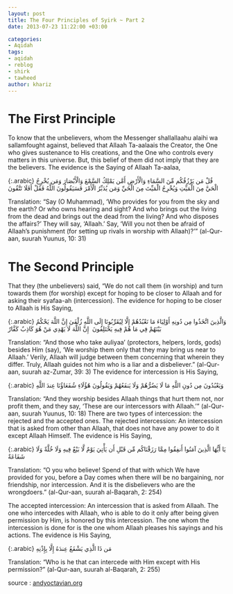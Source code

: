 ```yaml
---
layout: post
title: The Four Principles of Syirk ~ Part 2
date: 2013-07-23 11:22:00 +03:00

categories:
- Aqidah
tags:
- aqidah
- reblog
- shirk
- tawheed
author: khariz
---
```

# The First Principle

To know that the unbelievers, whom the Messenger shallallaahu alaihi wa sallamfought against, believed that Allaah Ta-aalaais the Creator, the One who gives sustenance to His creations, and the One who controls every matters in this universe. But, this belief of them did not imply that they are the believers. The evidence is the Saying of Allaah Ta-aalaa,

{:.arabic}
قُلْ مَن يَرْزُقُكُم مِّنَ السَّمَاءِ وَالْأَرْضِ أَمَّن يَمْلِكُ السَّمْعَ وَالْأَبْصَارَ وَمَن يُخْرِجُ الْحَيَّ مِنَ الْمَيِّتِ وَيُخْرِجُ الْمَيِّتَ مِنَ الْحَيِّ وَمَن يُدَبِّرُ الْأَمْرَ فَسَيَقُولُونَ اللَّهُ فَقُلْ أَفَلَا تَتَّقُونَ


Translation: “Say (O Muhammad), ‘Who provides for you from the sky and the earth? Or who owns hearing and sight? And who brings out the living from the dead and brings out the dead from the living? And who disposes the affairs?’ They will say, ‘Allaah.’ Say, ‘Will you not then be afraid of Allaah’s punishment (for setting up rivals in worship with Allaah)?’” (al-Qur-aan, suurah Yuunus, 10: 31)

# The Second Principle
That they (the unbelievers) said, “We do not call them (in worship) and turn towards them (for worship) except for hoping to be closer to Allaah and for asking their syafaa-ah (intercession).
The evidence for hoping to be closer to Allaah is His Saying,

{:.arabic}
وَالَّذِينَ اتَّخَذُوا مِن دُونِهِ أَوْلِيَاءَ مَا نَعْبُدُهُمْ إِلَّا لِيُقَرِّبُونَا إِلَى اللَّهِ زُلْفَىٰ إِنَّ اللَّهَ يَحْكُمُ بَيْنَهُمْ فِي مَا هُمْ فِيهِ يَخْتَلِفُونَ  إِنَّ اللَّهَ لَا يَهْدِي مَنْ هُوَ كَاذِبٌ كَفَّارٌ
 

Translation: “And those who take auliyaa’ (protectors, helpers, lords, gods) besides Him (say), ‘We worship them only that they may bring us near to Allaah.’ Verily, Allaah will judge between them concerning that wherein they differ. Truly, Allaah guides not him who is a liar and a disbeliever.” (al-Qur-aan, suurah az-Zumar, 39: 3)
The evidence for intercession is His Saying,

{:.arabic}
وَيَعْبُدُونَ مِن دُونِ اللَّهِ مَا لَا يَضُرُّهُمْ وَلَا يَنفَعُهُمْ وَيَقُولُونَ هَٰؤُلَاءِ شُفَعَاؤُنَا عِندَ اللَّهِ

Translation: “And they worship besides Allaah things that hurt them not, nor profit them, and they say, ‘These are our intercessors with Allaah.’” (al-Qur-aan, suurah Yuunus, 10: 18)
There are two types of intercession: the rejected and the accepted ones.
The rejected intercession: An intercession that is asked from other than Allaah, that does not have any power to do it except Allaah Himself. The evidence is His Saying,

{:.arabic}
يَا أَيُّهَا الَّذِينَ آمَنُوا أَنفِقُوا مِمَّا رَزَقْنَاكُم مِّن قَبْلِ أَن يَأْتِيَ يَوْمٌ لَّا بَيْعٌ فِيهِ وَلَا خُلَّةٌ وَلَا شَفَاعَةٌ


Translation: “O you who believe! Spend of that with which We have provided for you, before a Day comes when there will be no bargaining, nor friendship, nor intercession. And it is the disbelievers who are the wrongdoers.” (al-Qur-aan, suurah al-Baqarah, 2: 254)

The accepted intercession: An intercession that is asked from Allaah. The one who intercedes with Allaah, who is able to do it only after being given permission by Him, is honored by this intercession. The one whom the intercession is done for is the one whom Allaah pleases his sayings and his actions. The evidence is His Saying,


{:.arabic}
مَن ذَا الَّذِي يَشْفَعُ عِندَهُ إِلَّا بِإِذْنِهِ

Translation: “Who is he that can intercede with Him except with His permission?” (al-Qur-aan, suurah al-Baqarah, 2: 255)

source : [andyoctavian.org](http://www.andyoctavian.org)
